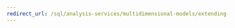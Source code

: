 ```yaml
---
redirect_url: /sql/analysis-services/multidimensional-models/extending-olap/analysis-services-personalization-extensions
---
```

